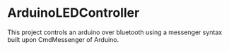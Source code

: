 # ArduinoLEDController
This project controls an arduino over bluetooth using a messenger syntax built upon CmdMessenger of Arduino.
